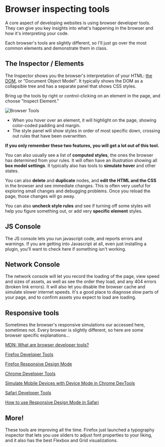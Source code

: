 # Browser inspecting tools

A core aspect of developing websites is using browser developer tools. They can give you key insights into what's happening in the browser and how it's interpreting your code. 

Each browser's tools are slightly different, so I'll just go over the most common elements and demonstrate them in class. 

## The Inspector / Elements

The Inspector shows you the browser's interpretation of your HTML: [the DOM](/lectures/lecture06-the-dom), or "Document Object Model". It typically shows the DOM as a collapsible tree and has a separate panel that shows CSS styles.

Bring up the tools by right or control-clicking on an element in the page, and choose "Inspect Element."

![Browser Tools](/assets/img/What-are-browser-developer-tools.png)

- When you hover over an element, it will highlight on the page, showing color-coded padding and margin.
- The style panel will show styles in order of most specific down, crossing out rules that have been overwritten. 

**If you only remember these two features, you will get a lot out of this tool.**

You can also usually see a list of **computed styles**, the ones the browser has determined from your rules. It will often have an illustration showing all **box model settings**. It typically also has tools to **simulate hover** and other states. 

You can also **delete** and **duplicate** nodes, and **edit the HTML and the CSS** in the browser and see immediate changes. This is often very useful for exploring small changes and debugging problems. Once you reload the page, those changes will go away.

You can also **uncheck style rules** and see if turning off some styles will help you figure something out, or add very **specific element** styles. 

## JS Console

The JS console lets you run javascript code, and reports errors and warnings. If you are getting into Javascript at all, even just installing a plugin, you'll want to check here if something isn't working.

## Network Console

The network console will let you record the loading of the page, view speed and sizes of assets, as well as see the order they load, and any 404 errors (broken link errors). It will also let you disable the browser cache and simulate slower internet speeds. It's a good place to diagnose slow parts of your page, and to confirm assets you expect to load are loading.

## Responsive tools

Sometimes the browser's responsive simulations our accessed here, sometimes not. Every browser is slightly different, so here are some browser specific explanations...

[MDN: What are browser developer tools?](https://developer.mozilla.org/en-US/docs/Learn/Common_questions/What_are_browser_developer_tools)

[Firefox Developer Tools](https://developer.mozilla.org/en-US/docs/Tools)

[Firefox Responsive Design Mode](https://developer.mozilla.org/en-US/docs/Tools/Responsive_Design_Mode)

[Chrome Developer Tools](https://developers.google.com/web/tools/chrome-devtools/)

[Simulate Mobile Devices with Device Mode in Chrome DevTools](https://developers.google.com/web/tools/chrome-devtools/device-mode/)

[Safari Developer Tools](https://developer.apple.com/safari/tools/)

[How to use Responsive Design Mode in Safari](https://thesweetsetup.com/use-responsive-design-mode-safari/)


## More! 

These tools are improving all the time. Firefox just launched a typography inspector that lets you use sliders to adjust font properties to your liking, and it also has the best Flexbox and Grid visualizations. 
